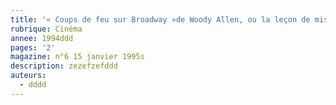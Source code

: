 ```yaml
---
title: '« Coups de feu sur Broadway »de Woody Allen, ou la leçon de mise en scène'
rubrique: Cinéma
annee: 1994ddd
pages: '2'
magazine: n°6 15 janvier 1995s
description: zezefzefddd
auteurs:
  - dddd
---
```


